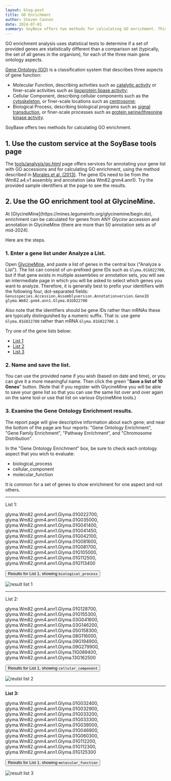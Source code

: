 ```yaml
---
layout: blog-post
title: GO Enrichment
author: Steven Cannon
date: 2024-07-01
summary: SoyBase offers two methods for calculating GO enrichment. This post explains these approaches.
---
```


<span class="uk-text-bold">GO enrichment analysis</span> uses statistical tests to determine if a set of provided genes are statistically different than a comparison set (typically, the set of all genes in the organism), for each of the three main gene ontology aspects.

<a href="https://geneontology.org/docs/ontology-documentation/" target="_blank">Gene Ontology (GO)</a> is a classification system that describes three <span class="uk-text-bold">aspects</span> of gene function:

<ul class="uk-list uk-list-disc">
  <li><span class="uk-text-bold">Molecular Function</span>, describing activities such as <a href="https://amigo.geneontology.org/amigo/term/GO:0003824" target="_blank">catalytic activity</a> or finer-scale activities such as <a href="https://amigo.geneontology.org/amigo/term/GO:0004465" target="_blank">lipoprotein lipase activity</a>;</li>
  <li><span class="uk-text-bold">Cellular Component</span>, describing cellular components such as the <a href="https://amigo.geneontology.org/amigo/term/GO:0005856" target="_blank">cytoskeleton</a>, or finer-scale locations such as <a href="https://amigo.geneontology.org/amigo/term/GO:0005813" target="_blank">centrosome</a>;</li>
  <li><span class="uk-text-bold">Biological Process</span>, describing biological programs such as <a href="https://amigo.geneontology.org/amigo/term/GO:0007165" target="_blank">signal transduction</a>, or finer-scale processes such as <a href="https://amigo.geneontology.org/amigo/term/GO:0004674" target="_blank">protein serine/threonine kinase activity</a>.</li>
</ul>

SoyBase offers two methods for calculating GO enrichment.

<h2>1. Use the custom service at the SoyBase tools page</h2>
The <a href="/tools/analysis/go.html target="_blank>tools/analysis/go.html</a> page offers services for annotating your gene list with GO accessions and for calculating GO enrichment, using the method described in <a href="https://dx.doi.org/10.1071/FP12296" target="_blank">Morales et al. (2013)</a>. The gene IDs need to be from the Wm82.a4.v1 assembly and annotation (aka Wm82.gnm4.ann1). Try the provided sample identifiers at the page to see the results.

<h2>2. Use the GO enrichment tool at GlycineMine.</h2>
At [GlycineMine](https://mines.legumeinfo.org/glycinemine/begin.do), enrichment can be calculated for genes from ANY <i>Glycine</i> accession and annotation in GlycineMine (there are more than 50 annotation sets as of mid-2024).

Here are the steps.

<h3>1. Enter a gene list under Analyze a List.</h3>

Open <a href="https://mines.legumeinfo.org/glycinemine/begin.do" target="_blank">GlycineMine</a>, and paste a list of genes in the central box ("Analyze a List"). The list can consist of un-prefixed gene IDs such as <code class="uk-text-primary">Glyma.01G022700</code>, but if that gene exists in multiple assemblies or annotation sets, you will see an intermediate page in which you will be asked to select which genes you want to analyze. Therefore, it is generally best to prefix your identifiers with the following four, dot-separated fields: <code class="uk-text-primary">Genusspecies.Accession.Assemblyversion.Annotationversion.GeneID</code> <code class="uk-text-primary">glyma.Wm82.gnm4.ann1.Glyma.01G022700</code>

Also note that the identifiers should be <span class="uk-text-bold">gene IDs</span> rather than <span class="uk-text-bold">mRNAs</span> these are typically distinguished by a numeric suffix. That is: use gene <code class="uk-text-primary">Glyma.01G022700</code> rather than mRNA <code class="uk-text-primary">Glyma.01G022700.1</code>

Try one of the gene lists below:
<ul class="uk-list uk-list-disc">
  <li><a href="#list1">List 1</a></li>
  <li><a href="#list2">List 2</a></li>
  <li><a href="#list3">List 3</a></li>
</ul>

<h3>2. Name and save the list.</h3>
You can use the provided name if you wish (based on date and time), or you can give it a more meaningful name. Then click the green "<b>Save a list of 10 Genes</b>" button. (Note that if you register with GlycineMine you will be able to save your gene list so that you can use the same list over and over again on the same tool or use that list on various GlycineMine tools.)

<h3>3. Examine the Gene Ontology Enrichment results.</h3>
The report page will give descriptive information about each gene; and near the bottom of the page are four reports: "Gene Ontology Enrichment", "Gene Family Enrichment", "Pathway Enrichment", and "Chromosome Distribution".

In the "Gene Ontology Enrichment" box, be sure to check each ontology aspect that you wich to evaluate:
<ul class="uk-list uk-list-disc">
  <li>biological_process</li>
  <li>cellular_component</li>
  <li>molecular_function</li>
</ul>

It is common for a set of genes to show enrichment for one aspect and not others.

<hr>
<div>
  <p class="uk-text-bold">List 1:</p><a name="list1"></a>
  <p>
  glyma.Wm82.gnm4.ann1.Glyma.01G022700, glyma.Wm82.gnm4.ann1.Glyma.01G035000, 
  glyma.Wm82.gnm4.ann1.Glyma.01G041400, glyma.Wm82.gnm4.ann1.Glyma.01G041450, 
  glyma.Wm82.gnm4.ann1.Glyma.01G042100, glyma.Wm82.gnm4.ann1.Glyma.01G081600, 
  glyma.Wm82.gnm4.ann1.Glyma.01G081700, glyma.Wm82.gnm4.ann1.Glyma.01G105000, 
  glyma.Wm82.gnm4.ann1.Glyma.01G112500, glyma.Wm82.gnm4.ann1.Glyma.01G113400
  </p>

  <button class="uk-button uk-button-primary uk-button-small" type="button" uk-toggle="target: #list-1; animation: uk-animation-fade; cls: uk-hidden" onclick="rotateTriangle(this)" value="triangle-icon-list-1">Results for List 1, showing `biological_process`<span id="triangle-icon-list-1" uk-icon="icon:triangle-right" class="toggle-top-margin"></span></button>
  <div id="list-1" class="uk-margin-small uk-hidden">
    <img class="uk-width-2-3" id="toggle-usage" src="/assets/img/blog_images/GO_set1_biological.gif"  alt="result list 1"/>
  </div>
</div>
<hr>

<div>
  <p class="uk-text-bold">List 2:</p><a name="list2"></a>

  <p>
  glyma.Wm82.gnm4.ann1.Glyma.01G128700, glyma.Wm82.gnm4.ann1.Glyma.01G155300, 
  glyma.Wm82.gnm4.ann1.Glyma.03G041600, glyma.Wm82.gnm4.ann1.Glyma.03G146200, 
  glyma.Wm82.gnm4.ann1.Glyma.05G158300, glyma.Wm82.gnm4.ann1.Glyma.08G116000, 
  glyma.Wm82.gnm4.ann1.Glyma.09G194900, glyma.Wm82.gnm4.ann1.Glyma.09G279900, 
  glyma.Wm82.gnm4.ann1.Glyma.11G089400, glyma.Wm82.gnm4.ann1.Glyma.13G162500
  </p>

  <button class="uk-button uk-button-primary uk-button-small" type="button" uk-toggle="target: #list-2; animation: uk-animation-fade; cls: uk-hidden" onclick="rotateTriangle(this)" value="triangle-icon-list-2">Results for List 1, showing `cellular_component`<span id="triangle-icon-list-2" uk-icon="icon:triangle-right" class="toggle-top-margin"></span></button>
  <div id="list-2" class="uk-margin-small uk-hidden">
    <img class="uk-width-2-3" src="/assets/img/blog_images/GO_set2_cellular.gif" alt="reulst list 2"/>
  </div>
</div>
<hr>

<div>
<b>List 3:</b><a name="list3"></a>

<p>
glyma.Wm82.gnm4.ann1.Glyma.01G032400, glyma.Wm82.gnm4.ann1.Glyma.01G032900, 
glyma.Wm82.gnm4.ann1.Glyma.01G033200, glyma.Wm82.gnm4.ann1.Glyma.01G033300, 
glyma.Wm82.gnm4.ann1.Glyma.01G039000, glyma.Wm82.gnm4.ann1.Glyma.01G046900, 
glyma.Wm82.gnm4.ann1.Glyma.01G060300, glyma.Wm82.gnm4.ann1.Glyma.01G112200, 
glyma.Wm82.gnm4.ann1.Glyma.01G112300, glyma.Wm82.gnm4.ann1.Glyma.01G125300
</p>

  <button class="uk-button uk-button-primary uk-button-small" type="button" uk-toggle="target: #list-3; animation: uk-animation-fade; cls: uk-hidden" onclick="rotateTriangle(this)" value="triangle-icon-list-3">Results for List 1, showing `molecular_function`<span id="triangle-icon-list-3" uk-icon="icon:triangle-right" class="toggle-top-margin"></span></button>
  <div id="list-3" class="uk-margin-small uk-hidden">

  <img class="uk-width-2-3" src="/assets/img/blog_images/GO_set3_molecular.gif" alt="result list 3"/>
  </div>
</div>



<script >
// This is built for Toggle buttons icon
// Used to rotate the triangle icon inside the button.
function rotateTriangle(e){
    let id = e.value
    const icon = document.getElementById(id);
    if (icon.style.transform === 'rotate(90deg)') {
      icon.style.transform = 'rotate(0deg)'
    } else {
      icon.style.transform = 'rotate(90deg)'
    }
  }
 
</script>